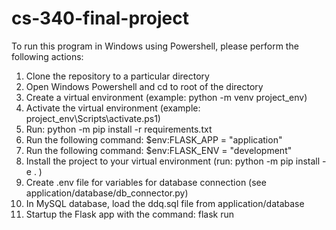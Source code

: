 # cs-340-final-project

To run this program in Windows using Powershell, please perform the following actions:

1. Clone the repository to a particular directory
2. Open Windows Powershell and cd to root of the directory
3. Create a virtual environment (example: python -m venv project_env)
4. Activate the virtual environment (example: project_env\Scripts\activate.ps1)
5. Run: python -m pip install -r requirements.txt
6. Run the following command: $env:FLASK_APP = "application"
7. Run the following command: $env:FLASK_ENV = "development"
8. Install the project to your virtual environment (run: python -m pip install -e . )
9. Create .env file for variables for database connection (see application/database/db_connector.py)
10. In MySQL database, load the ddq.sql file from application/database
11. Startup the Flask app with the command: flask run